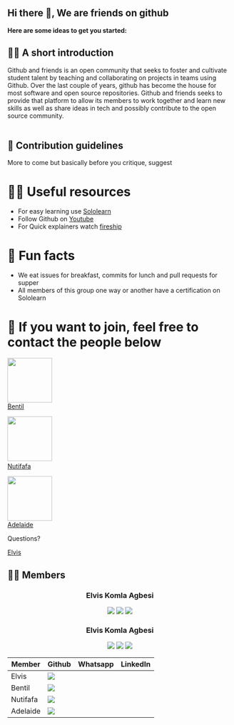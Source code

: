 
## Hi there 👋,  We are friends on github



**Here are some ideas to get you started:**

## 🙋‍♀️ A short introduction 

Github and friends is an open community that seeks to foster and cultivate student talent by teaching and collaborating on projects in teams using Github. Over the last couple of years, github has become the house for most software and open source repositories. Github and friends seeks to provide that platform to allow its members to work together and learn new skills as well as share ideas in tech and possibly contribute to the open source community.
<br/><br/>

## 🌈 Contribution guidelines 

More to come but basically before you critique, suggest 

# 👩‍💻 Useful resources
- For easy learning use [Sololearn](https://www.sololearn.com/home)
- Follow Github on [Youtube](https://www.youtube.com/c/GitHub)
- For Quick explainers watch [fireship](https://www.youtube.com/c/Fireship)

# 🍿 Fun facts

- We eat issues for breakfast, commits for lunch and pull requests for supper
- All members of this group one way or another have a certification on Sololearn


# 🚀 If you want to join, feel free to contact the people below

<img src="https://avatars.githubusercontent.com/u/55560024?v=4" width="100"/> <br>[Bentil](https://wa.me/233556844331)

 <img src="https://avatars.githubusercontent.com/u/88439064?v=4" width="100"/> &nbsp; <br>[Nutifafa](https://wa.me/233502297337)

<img src="https://avatars.githubusercontent.com/u/88384474?v=4" width="100"/><br>[Adelaide](https://wa.me/233275025158)

Questions?

[Elvis](https://wa.me/233267658663)



## 👯‍♂️ Members


<h3 align="center">Elvis Komla Agbesi</h3>
<p align="center">
    <a href="https://github.com/LighteningCode"><img src="https://img.shields.io/badge/GitHub-100000?style=for-the-badge&logo=github&logoColor=white"></a>
    <a href="https://github.com/LighteningCode"><img src="https://img.shields.io/badge/WhatsApp-25D366?style=for-the-badge&logo=whatsapp&logoColor=white"></a>
    <a href="https://github.com/LighteningCode"><img src="https://img.shields.io/badge/LinkedIn-0077B5?style=for-the-badge&logo=linkedin&logoColor=white"></a>

    
</p>
<h3 align="center">Elvis Komla Agbesi</h3>
<p align="center">
    <a href="https://github.com/LighteningCode"><img src="https://img.shields.io/badge/GitHub-100000?style=for-the-badge&logo=github&logoColor=white"></a>
    <a href="https://github.com/LighteningCode"><img src="https://img.shields.io/badge/WhatsApp-25D366?style=for-the-badge&logo=whatsapp&logoColor=white"></a>
    <a href="https://github.com/LighteningCode"><img src="https://img.shields.io/badge/LinkedIn-0077B5?style=for-the-badge&logo=linkedin&logoColor=white"></a>

    
</p>

|Member| Github | Whatsapp| LinkedIn|
|---|---------|---------| ----------|
|Elvis|<a href="https://github.com/LighteningCode"><img src="https://img.shields.io/badge/GitHub-100000?style=for-the-badge&logo=github&logoColor=white"></a>|||
|Bentil|<a href="https://github.com/qbentil"><img src="https://img.shields.io/badge/GitHub-100000?style=for-the-badge&logo=github&logoColor=white"></a>|||
|Nutifafa|<a href="https://github.com/LighteningCode"><img src="https://img.shields.io/badge/GitHub-100000?style=for-the-badge&logo=github&logoColor=white"></a>|||
|Adelaide|<a href="https://github.com/LighteningCode"><img src="https://img.shields.io/badge/GitHub-100000?style=for-the-badge&logo=github&logoColor=white"></a>|||




